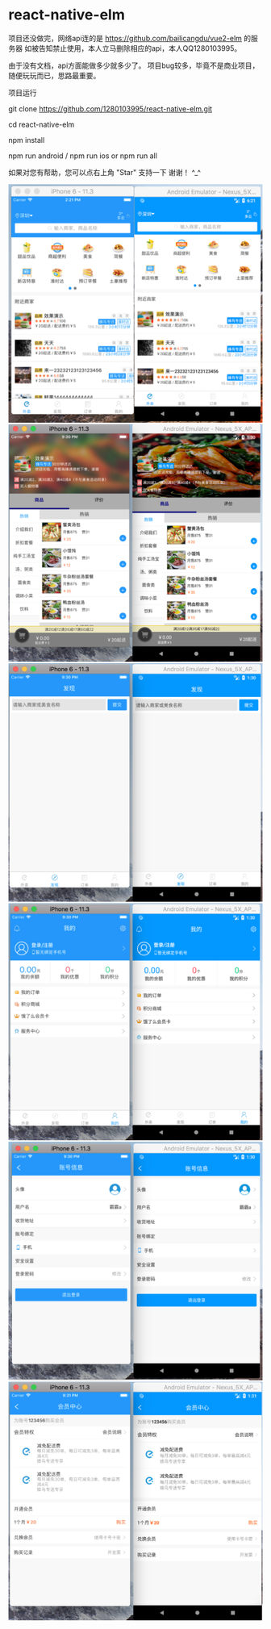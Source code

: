 # react-native-elm

项目还没做完，网络api连的是 https://github.com/bailicangdu/vue2-elm 的服务器
如被告知禁止使用，本人立马删除相应的api，本人QQ1280103995。

由于没有文档，api方面能做多少就多少了。
项目bug较多，毕竟不是商业项目，随便玩玩而已，思路最重要。


项目运行
 
 git clone https://github.com/1280103995/react-native-elm.git

 cd react-native-elm

 npm install

 npm run android / npm run ios      or     npm run all



如果对您有帮助，您可以点右上角 "Star" 支持一下 谢谢！ ^_^


![image](https://github.com/1280103995/react-native-elm/blob/master/screenshot/1-1.png)
![image](https://github.com/1280103995/react-native-elm/blob/master/screenshot/2.png)
![image](https://github.com/1280103995/react-native-elm/blob/master/screenshot/3.png)
![image](https://github.com/1280103995/react-native-elm/blob/master/screenshot/4.png)
![image](https://github.com/1280103995/react-native-elm/blob/master/screenshot/5.png)
![image](https://github.com/1280103995/react-native-elm/blob/master/screenshot/6.png)



